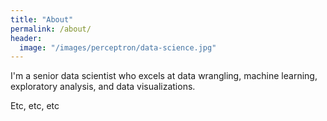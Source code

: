 ```yaml
---
title: "About"
permalink: /about/
header:
  image: "/images/perceptron/data-science.jpg"
---
```


I'm a senior data scientist who excels at data wrangling, machine learning, exploratory analysis, and data visualizations.

Etc, etc, etc
